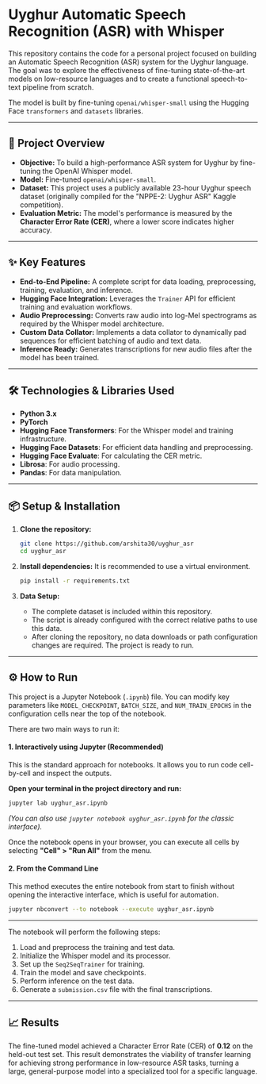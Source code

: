 # Uyghur Automatic Speech Recognition (ASR) with Whisper

This repository contains the code for a personal project focused on building an Automatic Speech Recognition (ASR) system for the Uyghur language. The goal was to explore the effectiveness of fine-tuning state-of-the-art models on low-resource languages and to create a functional speech-to-text pipeline from scratch.

The model is built by fine-tuning `openai/whisper-small` using the Hugging Face `transformers` and `datasets` libraries.

---

## 🚀 Project Overview

* **Objective:** To build a high-performance ASR system for Uyghur by fine-tuning the OpenAI Whisper model.
* **Model:** Fine-tuned `openai/whisper-small`.
* **Dataset:** This project uses a publicly available 23-hour Uyghur speech dataset (originally compiled for the "NPPE-2: Uyghur ASR" Kaggle competition).
* **Evaluation Metric:** The model's performance is measured by the **Character Error Rate (CER)**, where a lower score indicates higher accuracy.

---

## ✨ Key Features

* **End-to-End Pipeline:** A complete script for data loading, preprocessing, training, evaluation, and inference.
* **Hugging Face Integration:** Leverages the `Trainer` API for efficient training and evaluation workflows.
* **Audio Preprocessing:** Converts raw audio into log-Mel spectrograms as required by the Whisper model architecture.
* **Custom Data Collator:** Implements a data collator to dynamically pad sequences for efficient batching of audio and text data.
* **Inference Ready:** Generates transcriptions for new audio files after the model has been trained.

---

## 🛠️ Technologies & Libraries Used

* **Python 3.x**
* **PyTorch**
* **Hugging Face Transformers**: For the Whisper model and training infrastructure.
* **Hugging Face Datasets**: For efficient data handling and preprocessing.
* **Hugging Face Evaluate**: For calculating the CER metric.
* **Librosa**: For audio processing.
* **Pandas**: For data manipulation.

---

## 📦 Setup & Installation

1.  **Clone the repository:**
    ```bash
    git clone https://github.com/arshita30/uyghur_asr
    cd uyghur_asr
    ```

2.  **Install dependencies:**
    It is recommended to use a virtual environment.
    ```bash
    pip install -r requirements.txt
    ```

3.  **Data Setup:**
    * The complete dataset is included within this repository.
    * The script is already configured with the correct relative paths to use this data.
    * After cloning the repository, no data downloads or path configuration changes are required. The project is ready to run.
---

## ⚙️ How to Run

This project is a Jupyter Notebook (`.ipynb`) file. You can modify key parameters like `MODEL_CHECKPOINT`, `BATCH_SIZE`, and `NUM_TRAIN_EPOCHS` in the configuration cells near the top of the notebook.

There are two main ways to run it:

#### 1\. Interactively using Jupyter (Recommended)

This is the standard approach for notebooks. It allows you to run code cell-by-cell and inspect the outputs.

**Open your terminal in the project directory and run:**

```bash
jupyter lab uyghur_asr.ipynb
```

*(You can also use `jupyter notebook uyghur_asr.ipynb` for the classic interface).*

Once the notebook opens in your browser, you can execute all cells by selecting **"Cell" \> "Run All"** from the menu.

#### 2\. From the Command Line

This method executes the entire notebook from start to finish without opening the interactive interface, which is useful for automation.

```bash
jupyter nbconvert --to notebook --execute uyghur_asr.ipynb
```

-----

The notebook will perform the following steps:

1.  Load and preprocess the training and test data.
2.  Initialize the Whisper model and its processor.
3.  Set up the `Seq2SeqTrainer` for training.
4.  Train the model and save checkpoints.
5.  Perform inference on the test data.
6.  Generate a `submission.csv` file with the final transcriptions.
---

## 📈 Results

The fine-tuned model achieved a Character Error Rate (CER) of **0.12** on the held-out test set. This result demonstrates the viability of transfer learning for achieving strong performance in low-resource ASR tasks, turning a large, general-purpose model into a specialized tool for a specific language.
